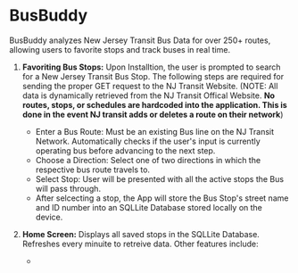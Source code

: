 # BusBuddy
BusBuddy analyzes New Jersey Transit Bus Data for over 250+ routes, allowing users to favorite stops and track buses in real time. 

1. **Favoriting Bus Stops:** Upon Installtion, the user is prompted to search for a New Jersey Transit Bus Stop. The following steps are required for sending the proper GET request to the NJ Transit Website. (NOTE: All data is dynamically retrieved from the NJ Transit Offical Website. **No routes, stops, or schedules are hardcoded into the application. This is done in the event NJ transit adds or deletes a route on their network**)

    * Enter a Bus Route: Must be an existing Bus line on the NJ Transit Network. Automatically checks if the user's input is currently operating bus before advancing to the next step. 
    * Choose a Direction: Select one of two directions in which the respective bus route travels to. 
    * Select Stop: User will be presented with all the active stops the Bus will pass through. 
    * After selcecting a stop, the App will store the Bus Stop's street name and ID number into an SQLLite Database stored locally on the device. 

2. **Home Screen:** Displays all saved stops in the SQLLite Database. Refreshes every minuite to retreive data. Other features include: 

   *

